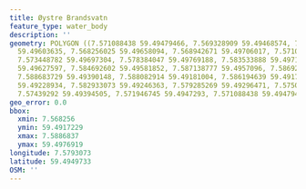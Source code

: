 ```yaml
---
title: Øystre Brandsvatn
feature_type: water_body
description: ''
geometry: POLYGON ((7.571088438 59.49479466, 7.569328909 59.49468574, 7.569285994
  59.49603635, 7.568256025 59.49658094, 7.568942671 59.49706017, 7.571002607 59.49706017,
  7.573448782 59.49697304, 7.578384047 59.49769188, 7.583533888 59.49719087, 7.583533888
  59.49627597, 7.584692602 59.49581852, 7.587138777 59.4957096, 7.5869242 59.49462038,
  7.588683729 59.49390148, 7.588082914 59.49181004, 7.586194639 59.4917229, 7.585465078
  59.49228934, 7.582933073 59.49246363, 7.579285269 59.49296471, 7.57503665 59.49316078,
  7.57439292 59.49394505, 7.571946745 59.4947293, 7.571088438 59.49479466))
geo_error: 0.0
bbox:
  xmin: 7.568256
  ymin: 59.4917229
  xmax: 7.5886837
  ymax: 59.4976919
longitude: 7.5793073
latitude: 59.4949733
OSM: ''
---
```

